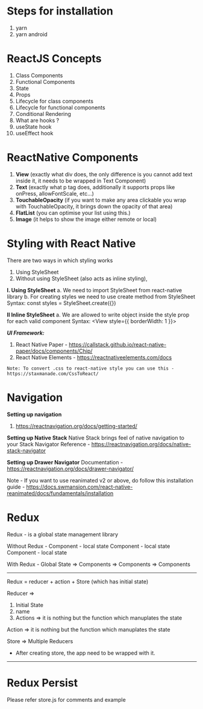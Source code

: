 
# Steps for installation
1. yarn
2. yarn android

# ReactJS Concepts
1. Class Components
2. Functional Components
3. State
4. Props
5. Lifecycle for class components
6. Lifecycle for functional components
7. Conditional Rendering
8. What are hooks ?
9. useState hook
10. useEffect hook

# ReactNative Components
1. **View** (exactly what div does, the only difference is you cannot add text inside it, it needs to be wrapped in Text Component)
2. **Text** (exactly what p tag does, additionally it supports props like onPress, allowFontScale, etc...)
3. **TouchableOpacity** (if you want to make any area clickable you wrap with TouchableOpacity, it brings down the opacity of that area)
4. **FlatList** (you can optimise your list using this.)
5. **Image** (it helps to show the image either remote or local)

# Styling with React Native
There are two ways in which styling works
1. Using StyleSheet
2. Without using StyleSheet (also acts as inline styling),

**I. Using StyleSheet**
	a. We need to import StyleSheet from react-native library
	b. For creating styles we need to use create method from StyleSheet
	Syntax: const styles = StyleSheet.create({})

**II Inline StyleSheet**
	a. We are allowed to write object inside the style prop for each valid component
	Syntax: <View style={{ borderWidth: 1 }}>

***UI Framework:***
1. React Native Paper - https://callstack.github.io/react-native-paper/docs/components/Chip/
2. React Native Elements - https://reactnativeelements.com/docs

```
Note: To convert .css to react-native style you can use this - 
https://staxmanade.com/CssToReact/
```

# Navigation
**Setting up navigation**
1. https://reactnavigation.org/docs/getting-started/

**Setting up Native Stack**
Native Stack brings feel of native navigation to your Stack Navigator
Reference - https://reactnavigation.org/docs/native-stack-navigator

**Setting up Drawer Navigator**
Documentation - https://reactnavigation.org/docs/drawer-navigator/

Note - If you want to use reanimated v2 or above, do follow this installation guide - https://docs.swmansion.com/react-native-reanimated/docs/fundamentals/installation

# Redux
Redux - is a global state management library

Without Redux -
Component - local state
Component - local state
Component - local state

With Redux -
Global State => Components
						 => Components
						 => Components

----------------------------------------------------------------

Redux = reducer + action + Store (which has initial state)

Reducer => 
1. Initial State
2. name
3. Actions => it is nothing but the function which manuplates the state

Action => 
it is nothing but the function which manuplates the state

Store =>
Multiple Reducers
* After creating store, the app need to be wrapped with it.
----------------------------------------------------------------

# Redux Persist
Please refer store.js for comments and example